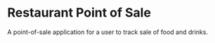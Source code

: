 # Restaurant Point of Sale

A point-of-sale application for a user to track sale of food and drinks.
